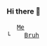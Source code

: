 ### Hi there 👋
<pre>
<img src="assets/polylogic.png" width="15"/> <a href="https://polylogic64.github.io">Me</a>
└ <img src="assets/polylogic.png" width="15"/> <a href="https://polylogic64.github.io">Bruh</a>
</pre>


<!--
**PolyLogic64/PolyLogic64** is a ✨ _special_ ✨ repository because its `README.md` (this file) appears on your GitHub profile.

Here are some ideas to get you started:

- 🔭 I’m currently working on ...
- 🌱 I’m currently learning ...
- 👯 I’m looking to collaborate on ...
- 🤔 I’m looking for help with ...
- 💬 Ask me about ...
- 📫 How to reach me: ...
- 😄 Pronouns: ...
- ⚡ Fun fact: ...
-->
